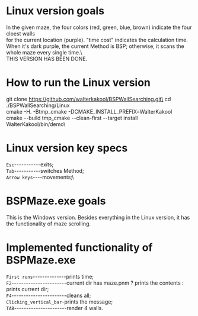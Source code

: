 # Linux version goals
In the given maze, the four colors (red, green, blue, brown) indicate the four cloest walls\
for the current location (purple). "time cost" indicates the calculation time.\
When it's dark purple, the current Method is BSP; otherwise, it scans the whole maze every single time.\  
THIS VERSION HAS BEEN DONE.

# How to run the Linux version
git clone https://github.com/walterkakool/BSPWallSearching.git\
cd ./BSPWallSearching/Linux\
cmake -H. -Btmp_cmake -DCMAKE_INSTALL_PREFIX=WalterKakool\
cmake --build tmp_cmake --clean-first --target install\
WalterKakool/bin/demo\

# Linux version key specs
`Esc`-----------exits;\
`Tab`-----------switches Method;\
`Arrow keys`----movements;\

# BSPMaze.exe goals
This is the Windows version. Besides everything in the Linux version, it has\
the functionality of maze scrolling.

# Implemented functionality of BSPMaze.exe 
`First runs`--------------prints time;\
`F2`-----------------------current dir has maze.pnm ? prints the contents : prints current dir;\
`F4`-----------------------cleans all;\
`Clicking_vertical_bar`-prints the message;\
`TAB`----------------------render 4 walls.

